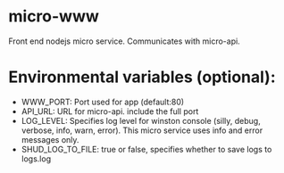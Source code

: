 # micro-www
Front end nodejs micro service. Communicates with micro-api.

# Environmental variables (optional):
- WWW_PORT: Port used for app (default:80)
- API_URL: URL for micro-api. include the full port
- LOG_LEVEL: Specifies log level for winston console (silly, debug, verbose, info, warn, error). This micro service uses info and error messages only.
- SHUD_LOG_TO_FILE: true or false, specifies whether to save logs to logs.log
